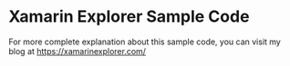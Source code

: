 # Xamarin Explorer Sample Code
For more complete explanation about this sample code, you can visit my blog at https://xamarinexplorer.com/
